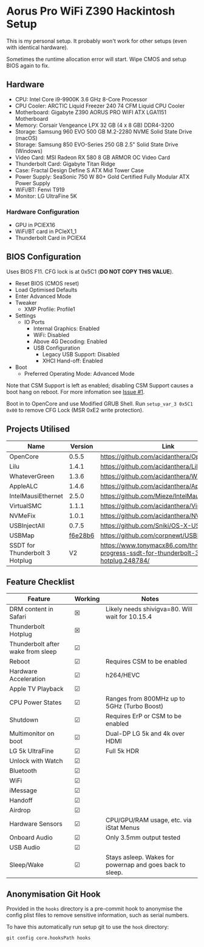# Aorus Pro WiFi Z390 Hackintosh Setup

This is my personal setup. It probably won't work for other setups (even with identical hardware).

Sometimes the runtime allocation error will start. Wipe CMOS and setup BIOS again to fix.

## Hardware

- CPU: Intel Core i9-9900K 3.6 GHz 8-Core Processor
- CPU Cooler: ARCTIC Liquid Freezer 240 74 CFM Liquid CPU Cooler
- Motherboard: Gigabyte Z390 AORUS PRO WIFI ATX LGA1151 Motherboard
- Memory: Corsair Vengeance LPX 32 GB (4 x 8 GB) DDR4-3200
- Storage: Samsung 960 EVO 500 GB M.2-2280 NVME Solid State Drive (macOS)
- Storage: Samsung 850 EVO-Series 250 GB 2.5" Solid State Drive (Windows)
- Video Card: MSI Radeon RX 580 8 GB ARMOR OC Video Card
- Thunderbolt Card: Gigabyte Titan Ridge
- Case: Fractal Design Define S ATX Mid Tower Case
- Power Supply: SeaSonic 750 W 80+ Gold Certified Fully Modular ATX Power Supply
- WiFi/BT: Fenvi T919
- Monitor: LG UltraFine 5K

### Hardware Configuration

- GPU in PCIEX16
- WiFi/BT card in PCIeX1_1
- Thunderbolt Card in PCIEX4

## BIOS Configuration

Uses BIOS F11. CFG lock is at 0x5C1 (**DO NOT COPY THIS VALUE**).

- Reset BIOS (CMOS reset)
- Load Optimised Defaults
- Enter Advanced Mode
- Tweaker
  - XMP Profile: Profile1
- Settings
  - IO Ports
    - Internal Graphics: Enabled
    - WiFi: Disabled
    - Above 4G Decoding: Enabled
    - USB Configuration
      - Legacy USB Support: Disabled
      - XHCI Hand-off: Enabled
- Boot
  - Preferred Operating Mode: Advanced Mode

Note that CSM Support is left as enabled; disabling CSM Support causes a boot hang on reboot. For more infomation see [Issue #1](https://github.com/JosephDuffy/aorus-pro-wifi-z390-hack/issues/1).

Boot in to OpenCore and use Modified GRUB Shell. Run `setup_var_3 0x5C1 0x00` to remove CFG Lock (MSR 0xE2 write protection).

## Projects Utilised

| Name | Version | Link |
|------|---------|------|
| OpenCore | 0.5.5 | https://github.com/acidanthera/OpenCorePkg |
| Lilu | 1.4.1 | https://github.com/acidanthera/Lilu |
| WhateverGreen | 1.3.6 | https://github.com/acidanthera/WhateverGreen |
| AppleALC | 1.4.6 | https://github.com/acidanthera/AppleALC |
| IntelMausiEthernet | 2.5.0 | https://github.com/Mieze/IntelMausiEthernet |
| VirtualSMC | 1.1.1 | https://github.com/acidanthera/VirtualSMC |
| NVMeFix | 1.0.1 | https://github.com/acidanthera/NVMeFix |
| USBInjectAll | 0.7.5 | https://github.com/Sniki/OS-X-USB-Inject-All |
| USBMap | [f6e28b6](https://github.com/corpnewt/USBMap/tree/f6e28b6f0c7edd5347690a1721f5a2241cbcc35d) | https://github.com/corpnewt/USBMap |
| SSDT for Thunderbolt 3 Hotplug | V2 | https://www.tonymacx86.com/threads/in-progress-ssdt-for-thunderbolt-3-hotplug.248784/ |

## Feature Checklist

| Feature | Working | Notes |
|---------|---------|-------|
| DRM content in Safari | ☒ | Likely needs shivigva=80. Will wait for 10.15.4 |
| Thunderbolt Hotplug | ☒ |  |
| Thunderbolt after wake from sleep | ☑ |  |
| Reboot | ☑ | Requires CSM to be enabled |
| Hardware Acceleration | ☑ | h264/HEVC |
| Apple TV Playback | ☑ |  |
| CPU Power States | ☑ | Ranges from 800MHz up to 5GHz (Turbo Boost) |
| Shutdown | ☑ | Requires ErP or CSM to be enabled |
| Multimonitor on boot | ☑ | Dual-DP LG 5k and 4k over HDMI |
| LG 5k UltraFine | ☑ | Full 5k HDR |
| Unlock with Watch | ☑ |  |
| Bluetooth | ☑ |  |
| WiFi | ☑ |  |
| iMessage | ☑ |  |
| Handoff | ☑ |  |
| Airdrop | ☑ |  |
| Hardware Sensors | ☑ | CPU/GPU/RAM usage, etc. via iStat Menus |
| Onboard Audio | ☑ | Only 3.5mm output tested |
| USB Audio | ☑ |  |
| Sleep/Wake | ☑ | Stays asleep. Wakes for powernap and goes back to sleep. |

## Anonymisation Git Hook

Provided in the `hooks` directory is a pre-commit hook to anonymise the config plist files to remove sensitive information, such as serial numbers.

To have this automatically run setup git to use the `hook` directory:

```
git config core.hooksPath hooks
```
